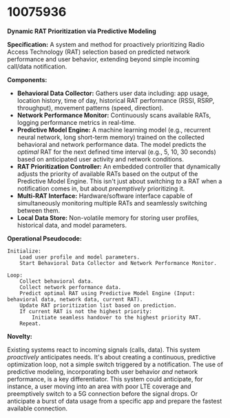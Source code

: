 # 10075936

**Dynamic RAT Prioritization via Predictive Modeling**

**Specification:** A system and method for proactively prioritizing Radio Access Technology (RAT) selection based on predicted network performance and user behavior, extending beyond simple incoming call/data notification.

**Components:**

*   **Behavioral Data Collector:** Gathers user data including: app usage, location history, time of day, historical RAT performance (RSSI, RSRP, throughput), movement patterns (speed, direction).
*   **Network Performance Monitor:** Continuously scans available RATs, logging performance metrics in real-time.
*   **Predictive Model Engine:** A machine learning model (e.g., recurrent neural network, long short-term memory) trained on the collected behavioral and network performance data.  The model predicts the *optimal* RAT for the next defined time interval (e.g., 5, 10, 30 seconds) based on anticipated user activity and network conditions.
*   **RAT Prioritization Controller:**  An embedded controller that dynamically adjusts the priority of available RATs based on the output of the Predictive Model Engine. This isn't just about switching *to* a RAT when a notification comes in, but about *preemptively* prioritizing it.
*   **Multi-RAT Interface:** Hardware/software interface capable of simultaneously monitoring multiple RATs and seamlessly switching between them.
*   **Local Data Store:** Non-volatile memory for storing user profiles, historical data, and model parameters.

**Operational Pseudocode:**

```
Initialize:
    Load user profile and model parameters.
    Start Behavioral Data Collector and Network Performance Monitor.

Loop:
    Collect behavioral data.
    Collect network performance data.
    Predict optimal RAT using Predictive Model Engine (Input: behavioral data, network data, current RAT).
    Update RAT prioritization list based on prediction.
    If current RAT is not the highest priority:
        Initiate seamless handover to the highest priority RAT.
    Repeat.
```

**Novelty:**

Existing systems react to incoming signals (calls, data). This system *proactively* anticipates needs.  It's about creating a continuous, predictive optimization loop, not a simple switch triggered by a notification.  The use of predictive modeling, incorporating both user behavior *and* network performance, is a key differentiator. This system could anticipate, for instance, a user moving into an area with poor LTE coverage and preemptively switch to a 5G connection before the signal drops. Or anticipate a burst of data usage from a specific app and prepare the fastest available connection.